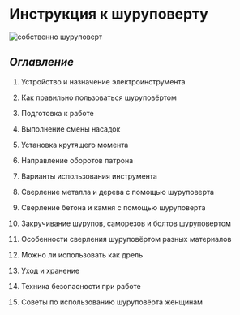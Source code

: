 # Инструкция к шуруповерту  
![собственно шуруповерт](https://domzastroika.ru/wp-content/uploads/2021/03/1-SHurupovert-500x250.jpg)  

## *Оглавление*

1. Устройство и назначение электроинструмента
2. Как правильно пользоваться шуруповёртом
3. Подготовка к работе
4. Выполнение смены насадок
5. Установка крутящего момента
6. Направление оборотов патрона
7. Варианты использования инструмента
8. Сверление металла и дерева с помощью шуруповерта
9. Сверление бетона и камня с помощью шуруповерта
10. Закручивание шурупов, саморезов и болтов шуруповертом
11. Особенности сверления шуруповёртом разных материалов
12. Можно ли использовать как дрель
13. Уход и хранение
14. Техника безопасности при работе

15. Советы по использованию шуруповёрта женщинам
